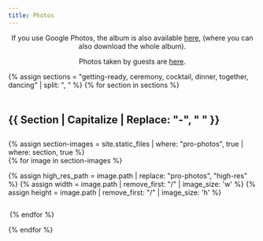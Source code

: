 ```yaml
---
title: Photos
---
```

<link type="text/css" rel="stylesheet" href="../assets/css/lightgallery.css?rnd=2" />
<link type="text/css" rel="stylesheet" href="../assets/css/lg-zoom.css" />
<script src="../assets/js/lightgallery.min.js"></script>
<script src="../assets/js/lg-zoom.min.js"></script>




<p class="center">
If you use Google Photos, the album is also available <a href="https://photos.app.goo.gl/scesL5azBWUHZDKv8">here</a>, (where you can also download the whole album).
</p>

<p class="center">
Photos taken by guests are <a href="https://photos.app.goo.gl/YXQ8ChfeCS8cYAFZ7">here</a>.
</p>
<div id="gallery-container">
{% assign sections = "getting-ready, ceremony, cocktail, dinner, together, dancing" | split: ", " %}
{% for section in sections %}
<h2> {{ section | capitalize | replace: "-", " " }} </h2>   
{% assign section-images = site.static_files | where: "pro-photos", true | where: section, true %}
<div class="grid">
{% for image in section-images %}

{% assign high_res_path = image.path | replace: "pro-photos", "high-res" %}
{% assign width = image.path | remove_first: "/" | image_size: 'w' %}
{% assign height = image.path | remove_first: "/" | image_size: 'h' %}

<div class="img-container" data-src="{{ high_res_path }}" style="width:{{ width | times: 200.0 |divided_by: height}}px; flex-grow:{{ width | times: 200.0 |divided_by: height}}">
    <a class="img-link" data-src="{{ high_res_path }}" href="{{ high_res_path }}" target="_blank" >
        <div class="i" style="padding-bottom:{{ height | times: 100.0 | divided_by: width}}%"></div>
        <img src="{{ image.path }}" data-src="{{ high_res_path }}" loading="lazy" >
    </a>
    <a class="download-icon-single" href="{{ high_res_path }}" download>
        <svg width="13" height="13" viewBox="0 0 24 24" fill="none" stroke="#d3d3d3" stroke-width="2" stroke-linecap="round" stroke-linejoin="round"><path d="M3 15v4c0 1.1.9 2 2 2h14a2 2 0 0 0 2-2v-4M17 9l-5 5-5-5M12 12.8V2.5"></path></svg>
    </a>
</div>

{% endfor %}
</div>
{% endfor %}
</div>

<style>
    .grid {
        display: flex;
        flex-wrap: wrap;
    }

    .grid::after {
        content: '';
        flex-grow: 999999999;
    }

    div.img-container {
        background:  #e6e6e6;
        margin: 0.1em;
        position: relative;
        display: inline-block;
    }


    img { 
        position: absolute;
        top: 0;
        width: 100%;
        vertical-align: bottom;
    }
    
    .download-icon-single {
        position: absolute;
        bottom: 0;
        right: 10px;
    }

    .download-icon-single:hover{
        transform: scale(1.2);
        transition: transform 0.2s; 
    }

    .download-icon-single:hover svg{
        stroke: #FFF;
    }


    article.content {
        width: 100% !important;
    }

    p.center {
    text-align: center !important;
    }

    p.right {
    text-align: right !important;
    } 

    div.i {
        display: block;
    }

    h2{
        text-transform:capitalize;
        padding-top: 1em;
        padding-bottom: 0.5em;
    }

    .lg-toolbar-next:before {
        content: "\e095";
    }
    .lg-toolbar-prev:before {
        content: "\e094";
    }

    
    
</style>


<script type="text/javascript" async="">
        var $galleryContainer = document.getElementById("gallery-container");

        const customButtons = `<button type="button" id="lg-toolbar-next" aria-label="Next slide" class="lg-toolbar-next lg-icon">  </button><button type="button" id="lg-toolbar-prev" aria-label="Previous slide" class="lg-toolbar-prev lg-icon">  </button>`;

        $galleryContainer.addEventListener("lgInit", (event) => {
        const pluginInstance = event.detail.instance;

        // Note append and find are not jQuery methods
        // These are utility methods provided by lightGallery
        const $toolbar = pluginInstance.outer.find(".lg-toolbar");
        $toolbar.append(customButtons);
        document.getElementById("lg-toolbar-next").addEventListener("click", () => {
            pluginInstance.goToNextSlide();
        });
        document.getElementById("lg-toolbar-prev").addEventListener("click", () => {
            pluginInstance.goToPrevSlide();
        });
        });

        lightGallery($galleryContainer, {
        selector: ".img-link",
        speed: 250,
        controls: false,
        counter: false,
        plugins: [lgZoom]
        });
</script>